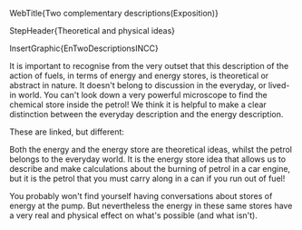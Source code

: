 WebTitle{Two complementary descriptions(Exposition)}

StepHeader{Theoretical and physical ideas}

InsertGraphic{EnTwoDescriptionsINCC}

It is important to recognise from the very outset that this description of the action of fuels, in terms of energy and energy stores, is theoretical or abstract in nature. It doesn't belong to discussion in the everyday, or lived-in world. You can't look down a very powerful microscope to find the chemical store inside the petrol! We think it is helpful to make a clear distinction between the everyday description and the energy description.

These are linked, but different:

Both the energy and the energy store are theoretical ideas, whilst the petrol belongs to the everyday world. It is the energy store idea that allows us to describe and make calculations about the burning of petrol in a car engine, but it is the petrol that you must carry along in a can if you run out of fuel!

You probably won't find yourself having conversations about stores of energy at the pump. But nevertheless the energy in these same stores have a very real and physical effect on what's possible (and what isn't).

